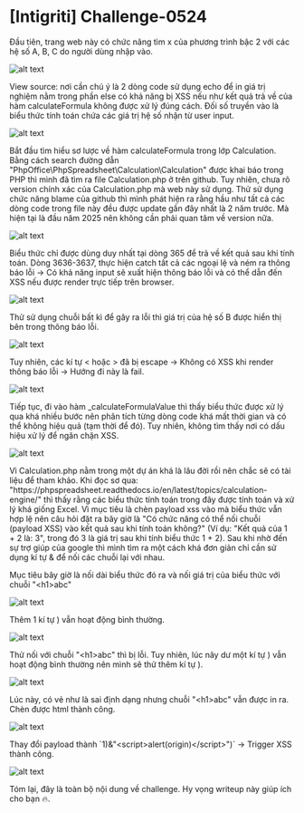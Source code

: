# [Intigriti] Challenge-0524
<p>Đầu tiên, trang web này có chức năng tìm x của phương trình bậc 2 với các hệ số A, B, C do người dùng nhập vào.</p>

![alt text](/thanhlai/post/web_exploitation/image/post3/image.png)

<p>View source: nơi cần chú ý là 2 dòng code sử dụng echo để in giá trị nghiệm nằm trong phần else có khả năng bị XSS nếu như kết quả trả về của hàm calculateFormula không được xử lý đúng cách. Đối số truyền vào là biểu thức tính toán chứa các giá trị hệ số nhận từ user input.</p>

![alt text](/thanhlai/post/web_exploitation/image/post3/image-1.png)

<p>Bắt đầu tìm hiểu sơ lược về hàm calculateFormula trong lớp Calculation. Bằng cách search đường dẫn "PhpOffice\PhpSpreadsheet\Calculation\Calculation" được khai báo trong PHP thì mình đã tìm ra file Calculation.php ở trên github. Tuy nhiên, chưa rõ version chính xác của Calculation.php mà web này sử dụng. Thử sử dụng chức năng blame của github thì mình phát hiện ra rằng hầu như tất cả các dòng code trong file này đều được update gần đây nhất là 2 năm trước. Mà hiện tại là đầu năm 2025 nên không cần phải quan tâm về version nữa.</p>

![alt text](/thanhlai/post/web_exploitation/image/post3/image-2.png)

<p>Biểu thức chỉ được dùng duy nhất tại dòng 365 để trả về kết quả sau khi tính toán. Dòng 3636-3637, thực hiện catch tất cả các ngoại lệ và ném ra thông báo lỗi -> Có khả năng input sẽ xuất hiện thông báo lỗi và có thể dẫn đến XSS nếu được render trực tiếp trên browser.</p>

![alt text](/thanhlai/post/web_exploitation/image/post3/image-3.png)

<p>Thử sử dụng chuỗi bất kì để gây ra lỗi thì giá trị của hệ số B được hiển thị bên trong thông báo lỗi.</p>

![alt text](/thanhlai/post/web_exploitation/image/post3/image-5.png)

<p>Tuy nhiên, các kí tự < hoặc > đã bị escape -> Không có XSS khi render thông báo lỗi -> Hướng đi này là fail.</p>

![alt text](/thanhlai/post/web_exploitation/image/post3/image-4.png)

<p>Tiếp tục, đi vào hàm _calculateFormulaValue thì thấy biểu thức được xử lý qua khá nhiều bước nên phân tích từng dòng code khá mất thời gian và có thể không hiệu quả (tạm thời để đó). Tuy nhiên, không tìm thấy nơi có dấu hiệu xử lý để ngăn chặn XSS.</p>

![alt text](/thanhlai/post/web_exploitation/image/post3/image-6.png)

<p>Vì Calculation.php nằm trong một dự án khá là lâu đời rồi nên chắc sẽ có tài liệu để tham khảo. Khi đọc sơ qua: "https://phpspreadsheet.readthedocs.io/en/latest/topics/calculation-engine/" thì thấy rằng các biểu thức tính toán trong đây được tính toán và xử lý khá giống Excel. Vì mục tiêu là chèn payload xss vào mà biểu thức vẫn hợp lệ nên câu hỏi đặt ra bây giờ là "Có chức năng có thể nối chuỗi (payload XSS) vào kết quả sau khi tính toán không?" (Ví dụ: "Kết quả của 1 + 2 là: 3", trong đó 3 là giá trị sau khi tính biểu thức 1 + 2). Sau khi nhờ đến sự trợ giúp của google thì mình tìm ra một cách khá đơn giản chỉ cần sử dụng kí tự & để nối các chuỗi lại với nhau.</p>

<p>Mục tiêu bây giờ là nối dài biểu thức đó ra và nối giá trị của biểu thức với chuỗi "&lt;h1&gt;abc"</p>

![alt text](/thanhlai/post/web_exploitation/image/post3/image-7.png)

<p>Thêm 1 kí tự ) vẫn hoạt động bình thường.</p>

![alt text](/thanhlai/post/web_exploitation/image/post3/image-8.png)

<p>Thử nối với chuỗi "&lt;h1&gt;abc" thì bị lỗi. Tuy nhiên, lúc nãy dư một kí tự ) vẫn hoạt động bình thường nên mình sẽ thử thêm kí tự ).</p>

![alt text](/thanhlai/post/web_exploitation/image/post3/image-9.png)

<p>Lúc này, có vẻ như là sai định dạng nhưng chuỗi "&lt;h1&gt;abc" vẫn được in ra. Chèn được html thành công.</p>

![alt text](/thanhlai/post/web_exploitation/image/post3/image-10.png)

<p>Thay đổi payload thành `1)&amp;&quot;&lt;script&gt;alert(origin)&lt;/script&gt;&quot;)` -> Trigger XSS thành công.</p>

![alt text](/thanhlai/post/web_exploitation/image/post3/image-11.png)

<p>Tóm lại, đây là toàn bộ nội dung về challenge. Hy vọng writeup này giúp ích cho bạn 🔥.</p>
